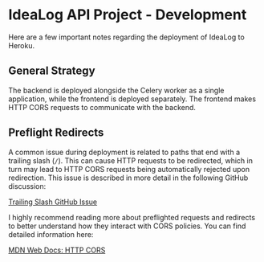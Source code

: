 # IdeaLog API Project - Development

Here are a few important notes regarding the deployment of IdeaLog to Heroku.

## General Strategy

The backend is deployed alongside the Celery worker as a single application, while the frontend is deployed separately. The frontend makes HTTP CORS requests to communicate with the backend.

## Preflight Redirects

A common issue during deployment is related to paths that end with a trailing slash (`/`). This can cause HTTP requests to be redirected, which in turn may lead to HTTP CORS requests being automatically rejected upon redirection. This issue is described in more detail in the following GitHub discussion:

[Trailing Slash GitHub Issue](https://github.com/fastapi/fastapi/issues/731)

I highly recommend reading more about preflighted requests and redirects to better understand how they interact with CORS policies. You can find detailed information here:

[MDN Web Docs: HTTP CORS](https://developer.mozilla.org/en-US/docs/Web/HTTP/CORS)
